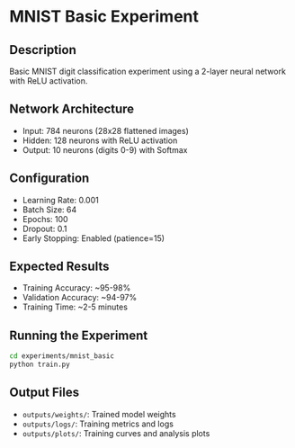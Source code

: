 # MNIST Basic Experiment

## Description
Basic MNIST digit classification experiment using a 2-layer neural network with ReLU activation.

## Network Architecture
- Input: 784 neurons (28x28 flattened images)
- Hidden: 128 neurons with ReLU activation
- Output: 10 neurons (digits 0-9) with Softmax

## Configuration
- Learning Rate: 0.001
- Batch Size: 64
- Epochs: 100
- Dropout: 0.1
- Early Stopping: Enabled (patience=15)

## Expected Results
- Training Accuracy: ~95-98%
- Validation Accuracy: ~94-97%
- Training Time: ~2-5 minutes

## Running the Experiment
```bash
cd experiments/mnist_basic
python train.py
```

## Output Files
- `outputs/weights/`: Trained model weights
- `outputs/logs/`: Training metrics and logs
- `outputs/plots/`: Training curves and analysis plots
